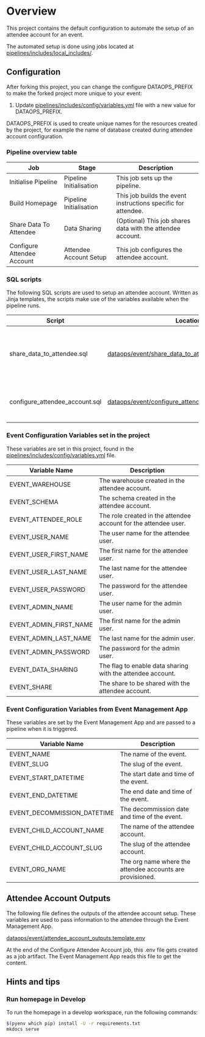 # Overview

This project contains the default configuration to automate the setup of an attendee account for an event.

The automated setup is done using jobs located at [pipelines/includes/local_includes/](pipelines/includes/local_includes/).

## Configuration

After forking this project, you can change the configure DATAOPS_PREFIX to make the forked project more unique to your event:

1. Update [pipelines/includes/config/variables.yml](pipelines/includes/config/variables.yml#L11) file with a new value for DATAOPS_PREFIX.

DATAOPS_PREFIX is used to create unique names for the resources created by the project, for example the name of database created during attendee account configuration.

### Pipeline overview table

| Job                       | Stage                    | Description                                                   |
|---------------------------|--------------------------|---------------------------------------------------------------|
| Initialise Pipeline       | Pipeline Initialisation  | This job sets up the pipeline.                                |
| Build Homepage            | Pipeline Initialisation  | This job builds the event instructions specific for attendee. |
| Share Data To Attendee    | Data Sharing             | (Optional) This job shares data with the attendee account.    |
| Configure Attendee Account| Attendee Account Setup   | This job configures the attendee account.                     |


### SQL scripts

The following SQL scripts are used to setup an attendee account. Written as Jinja templates, the scripts make use of the variables available when the pipeline runs.

| Script                          | Location                                                                                                       | Description                                                       |
|---------------------------------|----------------------------------------------------------------------------------------------------------------|-------------------------------------------------------------------|
| share_data_to_attendee.sql      | [dataops/event/share_data_to_attendee.template.sql](dataops/event/share_data_to_attendee.template.sql)         | This script makes a data share available to the attendee account. |
| configure_attendee_account.sql  | [dataops/event/configure_attendee_account.template.sql](dataops/event/configure_attendee_account.template.sql) | This script configures the attendee account.                      |


### Event Configuration Variables set in the project

These variables are set in this project, found in the [pipelines/includes/config/variables.yml](pipelines/includes/config/variables.yml) file.

| Variable Name                 | Description                                                     |
|-------------------------------|-----------------------------------------------------------------|
| EVENT_WAREHOUSE               | The warehouse created in the attendee account.                  |
| EVENT_SCHEMA                  | The schema created in the attendee account.                     |
| EVENT_ATTENDEE_ROLE           | The role created in the attendee account for the attendee user. |
| EVENT_USER_NAME               | The user name for the attendee user.                            |
| EVENT_USER_FIRST_NAME         | The first name for the attendee user.                           |
| EVENT_USER_LAST_NAME          | The last name for the attendee user.                            |
| EVENT_USER_PASSWORD           | The password for the attendee user.                             |
| EVENT_ADMIN_NAME              | The user name for the admin user.                               |
| EVENT_ADMIN_FIRST_NAME        | The first name for the admin user.                              |
| EVENT_ADMIN_LAST_NAME         | The last name for the admin user.                               |
| EVENT_ADMIN_PASSWORD          | The password for the admin user.                                |
| EVENT_DATA_SHARING            | The flag to enable data sharing with the attendee account.      |
| EVENT_SHARE                   | The share to be shared with the attendee account.               |

### Event Configuration Variables from Event Management App

These variables are set by the Event Management App and are passed to a pipeline when it is triggered.

| Variable Name                 | Description                                               |
|-------------------------------|-----------------------------------------------------------|
| EVENT_NAME                    | The name of the event.                                    |
| EVENT_SLUG                    | The slug of the event.                                    |
| EVENT_START_DATETIME          | The start date and time of the event.                     |
| EVENT_END_DATETIME            | The end date and time of the event.                       |
| EVENT_DECOMMISSION_DATETIME   | The decommission date and time of the event.              |
| EVENT_CHILD_ACCOUNT_NAME      | The name of the attendee account.                         |
| EVENT_CHILD_ACCOUNT_SLUG      | The slug of the attendee account.                         |
| EVENT_ORG_NAME                | The org name where the attendee accounts are provisioned. |

## Attendee Account Outputs

The following file defines the outputs of the attendee account setup. These variables are used to pass information to the attendee through the Event Management App.

[dataops/event/attendee_account_outputs.template.env](dataops/event/attendee_account_outputs.template.env)

At the end of the Configure Attendee Account job, this .env file gets created as a job artifact. The Event Management App reads this file to get the content.

## Hints and tips

### Run homepage in Develop

To run the homepage in a develop workspace, run the following commands:

```bash
$(pyenv which pip) install -U -r requirements.txt
mkdocs serve
```
